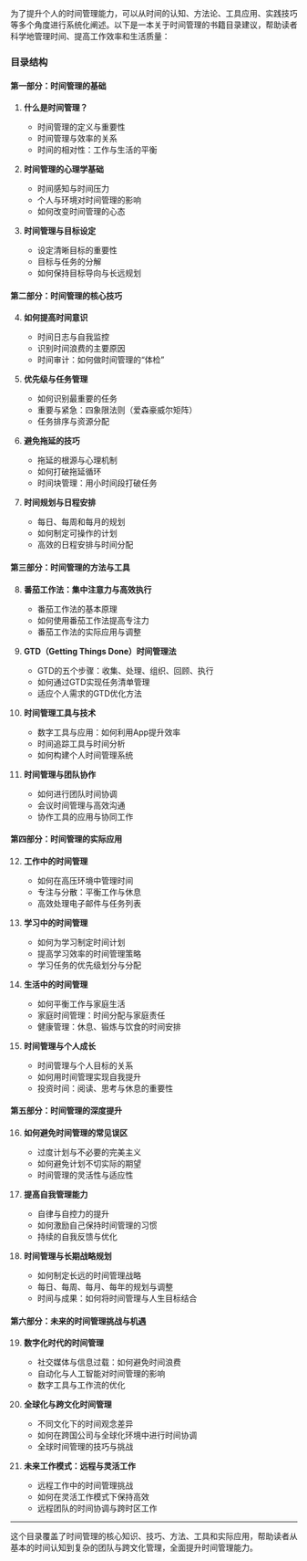 为了提升个人的时间管理能力，可以从时间的认知、方法论、工具应用、实践技巧等多个角度进行系统化阐述。以下是一本关于时间管理的书籍目录建议，帮助读者科学地管理时间、提高工作效率和生活质量：

### 目录结构

#### **第一部分：时间管理的基础**

1. **什么是时间管理？**

   * 时间管理的定义与重要性
   * 时间管理与效率的关系
   * 时间的相对性：工作与生活的平衡

2. **时间管理的心理学基础**

   * 时间感知与时间压力
   * 个人与环境对时间管理的影响
   * 如何改变时间管理的心态

3. **时间管理与目标设定**

   * 设定清晰目标的重要性
   * 目标与任务的分解
   * 如何保持目标导向与长远规划

#### **第二部分：时间管理的核心技巧**

4. **如何提高时间意识**

   * 时间日志与自我监控
   * 识别时间浪费的主要原因
   * 时间审计：如何做时间管理的“体检”

5. **优先级与任务管理**

   * 如何识别最重要的任务
   * 重要与紧急：四象限法则（爱森豪威尔矩阵）
   * 任务排序与资源分配

6. **避免拖延的技巧**

   * 拖延的根源与心理机制
   * 如何打破拖延循环
   * 时间块管理：用小时间段打破任务

7. **时间规划与日程安排**

   * 每日、每周和每月的规划
   * 如何制定可操作的计划
   * 高效的日程安排与时间分配

#### **第三部分：时间管理的方法与工具**

8. **番茄工作法：集中注意力与高效执行**

   * 番茄工作法的基本原理
   * 如何使用番茄工作法提高专注力
   * 番茄工作法的实际应用与调整

9. **GTD（Getting Things Done）时间管理法**

   * GTD的五个步骤：收集、处理、组织、回顾、执行
   * 如何通过GTD实现任务清单管理
   * 适应个人需求的GTD优化方法

10. **时间管理工具与技术**

    * 数字工具与应用：如何利用App提升效率
    * 时间追踪工具与时间分析
    * 如何构建个人时间管理系统

11. **时间管理与团队协作**

    * 如何进行团队时间协调
    * 会议时间管理与高效沟通
    * 协作工具的应用与协同工作

#### **第四部分：时间管理的实际应用**

12. **工作中的时间管理**

    * 如何在高压环境中管理时间
    * 专注与分散：平衡工作与休息
    * 高效处理电子邮件与任务列表

13. **学习中的时间管理**

    * 如何为学习制定时间计划
    * 提高学习效率的时间管理策略
    * 学习任务的优先级划分与分配

14. **生活中的时间管理**

    * 如何平衡工作与家庭生活
    * 家庭时间管理：时间分配与家庭责任
    * 健康管理：休息、锻炼与饮食的时间安排

15. **时间管理与个人成长**

    * 时间管理与个人目标的关系
    * 如何用时间管理实现自我提升
    * 投资时间：阅读、思考与休息的重要性

#### **第五部分：时间管理的深度提升**

16. **如何避免时间管理的常见误区**

    * 过度计划与不必要的完美主义
    * 如何避免计划不切实际的期望
    * 时间管理的灵活性与适应性

17. **提高自我管理能力**

    * 自律与自控力的提升
    * 如何激励自己保持时间管理的习惯
    * 持续的自我反馈与优化

18. **时间管理与长期战略规划**

    * 如何制定长远的时间管理战略
    * 每日、每周、每月、每年的规划与调整
    * 时间与成果：如何将时间管理与人生目标结合

#### **第六部分：未来的时间管理挑战与机遇**

19. **数字化时代的时间管理**

    * 社交媒体与信息过载：如何避免时间浪费
    * 自动化与人工智能对时间管理的影响
    * 数字工具与工作流的优化

20. **全球化与跨文化时间管理**

    * 不同文化下的时间观念差异
    * 如何在跨国公司与全球化环境中进行时间协调
    * 全球时间管理的技巧与挑战

21. **未来工作模式：远程与灵活工作**

    * 远程工作中的时间管理挑战
    * 如何在灵活工作模式下保持高效
    * 远程团队的时间协调与跨时区工作

---

这个目录覆盖了时间管理的核心知识、技巧、方法、工具和实际应用，帮助读者从基本的时间认知到复杂的团队与跨文化管理，全面提升时间管理能力。
